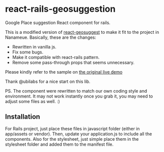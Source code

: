 # react-rails-geosuggestion
Google Place suggestion React component for rails.

This is a modified version of [react-geosuggest](https://github.com/ubilabs/react-geosuggest) to make it fit to the project in Nanameue. Basically, these are the changes:

* Rewritten in vanilla js.
* Fix some bugs.
* Make it compatible with react-rails pattern.
* Remove some pass-through props that seems unnecessary.

Please kindly refer to the sample on [the original live demo](http://ubilabs.github.io/react-geosuggest/)

Thank @ubilabs for a nice start on this lib.

PS. The component were rewritten to match our own coding style and environment. It may not work instantly once you grab it, you may need to adjust some files as well. :)

## Installation
For Rails project, just place these files in javascript folder (either in app/assets or vendor). Then, update your application.js to include all the components.
Also for the stylesheet, just simple place them in the stylesheet folder and added them to the manifest file.
